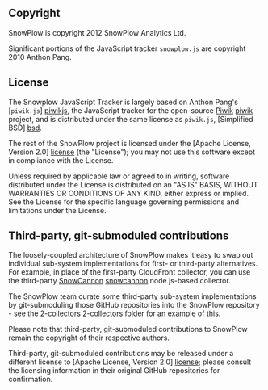 ## Copyright

SnowPlow is copyright 2012 SnowPlow Analytics Ltd.

Significant portions of the JavaScript tracker `snowplow.js` are copyright 2010 Anthon Pang.

## License

The Snowplow JavaScript Tracker is largely based on Anthon Pang's [`piwik.js`] [piwikjs], the JavaScript tracker for the open-source [Piwik] [piwik] project, and is distributed under the same license as `piwik.js`, [Simplified BSD] [bsd].

The rest of the SnowPlow project is licensed under the [Apache License, Version 2.0] [license] (the "License");
you may not use this software except in compliance with the License.

Unless required by applicable law or agreed to in writing, software
distributed under the License is distributed on an "AS IS" BASIS,
WITHOUT WARRANTIES OR CONDITIONS OF ANY KIND, either express or implied.
See the License for the specific language governing permissions and
limitations under the License.

## Third-party, git-submoduled contributions

The loosely-coupled architecture of SnowPlow makes it easy to swap out individual sub-system implementations for first- or third-party alternatives. For example, in place of the first-party CloudFront collector, you can use the third-party [SnowCannon] [snowcannon] node.js-based collector. 

The SnowPlow team curate some third-party sub-system implementations by git-submoduling those GitHub repositories into the SnowPlow repository - see the [2-collectors] [2-collectors] folder for an example of this.

Please note that third-party, git-submoduled contributions to SnowPlow remain the copyright of their respective authors.

Third-party, git-submoduled contributions may be released under a different license to [Apache License, Version 2.0] [license]; please consult the licensing information in their original GitHub repositories for confirmation.

[license]: http://www.apache.org/licenses/LICENSE-2.0
[piwik]: http://piwik.org/
[piwikjs]: https://github.com/piwik/piwik/blob/master/js/piwik.js
[bsd]: http://www.opensource.org/licenses/bsd-license.php
[snowcannon]: https://github.com/shermozle/SnowCannon
[2-collectors]: https://github.com/snowplow/snowplow/tree/master/2-collectors